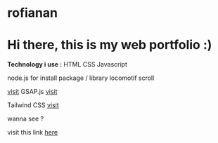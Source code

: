 # rofianan

<h1>Hi there, this is my web portfolio :)</h1>
<p>
    <b>Technology i use :</b>
    HTML
    CSS
   Javascript
<p>
    node.js for install package / library
<span>
   locomotif scroll 
    <p>
    <a href="https://locomotivemtl.github.io/locomotive-scroll/">visit</a>
 </span>
  GSAP.js
<a href="https://greensock.com/gsap/">visit</a>
 <p>
    Tailwind CSS
<a href="https://tailwindcss.com/">visit</a>
<p>
wanna see ?
<p>
visit this link 
<a href="https://rfanan.netlify.app" target="_blank">here</a>


